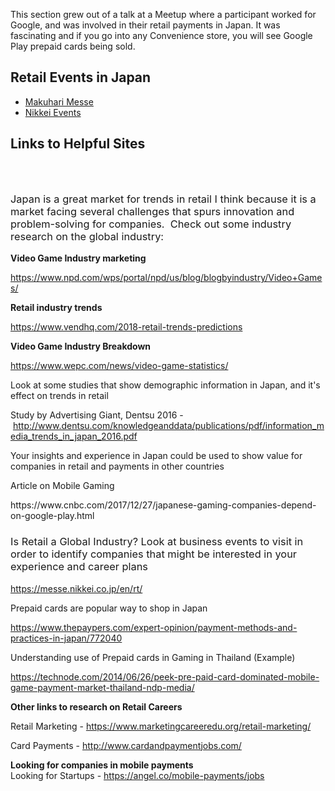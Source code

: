 This section grew out of a talk at a Meetup where a participant worked for Google, and was involved in their retail payments in Japan. It was fascinating and if you go into any Convenience store, you will see Google Play prepaid cards being sold.

## Retail Events in Japan
* [Makuhari Messe](https://messe.nikkei.co.jp/en/rt/)
* [Nikkei Events](https://messe.nikkei.co.jp/en/rt/)

## Links to Helpful Sites
<h3>&nbsp;</h3>
<h3>
  <span style="font-weight:400">Japan is a great market for trends in retail I think because it is a market facing several challenges that spurs innovation and problem-solving for companies.&nbsp; Check out some industry research on the global industry:</span>
</h3>
<p>
  <strong>Video Game Industry marketing</strong>
</p>
<p>
  <span style="font-weight:400"><a href="https://www.npd.com/wps/portal/npd/us/blog/blogbyindustry/Video+Games/">https://www.npd.com/wps/portal/npd/us/blog/blogbyindustry/Video+Games/</a></span>
</p>
<p>
  <strong>Retail industry trends</strong>
</p>
<p>
  <span style="font-weight:400"><a href="https://www.vendhq.com/2018-retail-trends-predictions">https://www.vendhq.com/2018-retail-trends-predictions</a></span>
</p>
<p>
  <strong>Video Game Industry Breakdown</strong>
</p>
<p>
  <span style="font-weight:400"><a href="https://www.wepc.com/news/video-game-statistics/">https://www.wepc.com/news/video-game-statistics/</a></span>
</p>
<p>
  <span style="font-weight:400">Look at some studies that show demographic information in Japan, and it's effect on trends in retail</span>
</p>
<p>
  <span style="font-weight:400">Study by Advertising Giant, Dentsu 2016 -&nbsp;<a href="http://www.dentsu.com/knowledgeanddata/publications/pdf/information_media_trends_in_japan_2016.pdf">http://www.dentsu.com/knowledgeanddata/publications/pdf/information_media_trends_in_japan_2016.pdf</a></span>
</p>
<p>
  <span style="font-weight:400">Your insights and experience in Japan could be used to show value for companies in retail and payments in other countries</span>
</p>
<p>
  <span style="font-weight:400">Article on Mobile Gaming</span>
</p>
<p>
  <span style="font-weight:400">https://www.cnbc.com/2017/12/27/japanese-gaming-companies-depend-on-google-play.html</span>
</p>
<h3>
  <span style="font-weight:400">Is Retail a Global Industry? Look at business events to visit in order to identify companies that might be interested in your experience and career plans</span>
</h3>
<p>
  <a href="https://messe.nikkei.co.jp/en/rt/"><span style="font-weight:400">https://messe.nikkei.co.jp/en/rt/</span></a>
</p>
<p>Prepaid cards are popular way to shop in Japan</p>
<p>
  <a href="https://www.thepaypers.com/expert-opinion/payment-methods-and-practices-in-japan/772040">https://www.thepaypers.com/expert-opinion/payment-methods-and-practices-in-japan/772040</a>
</p>
<p>
  Understanding use of Prepaid cards in Gaming in Thailand (Example)
</p>
<p>
  <a href="https://technode.com/2014/06/26/peek-pre-paid-card-dominated-mobile-game-payment-market-thailand-ndp-media/">https://technode.com/2014/06/26/peek-pre-paid-card-dominated-mobile-game-payment-market-thailand-ndp-media/</a>
</p>
<p>
  <strong>Other links to research on Retail Careers</strong>
</p>
<p>
  <span style="font-weight:400">Retail Marketing - </span><a href="https://www.marketingcareeredu.org/retail-marketing/"><span style="font-weight:400">https://www.marketingcareeredu.org/retail-marketing/</span></a>
</p>
<p>
  <span style="font-weight:400">Card Payments - </span><a href="http://www.cardandpaymentjobs.com/"><span style="font-weight:400">http://www.cardandpaymentjobs.com/</span></a>
</p>
<p>
  <strong>Looking for companies in mobile payments</strong><br>
  <span style="font-weight:400">Looking for Startups - </span><a href="https://angel.co/mobile-payments/jobs"><span style="font-weight:400">https://angel.co/mobile-payments/jobs</span></a>
</p>

